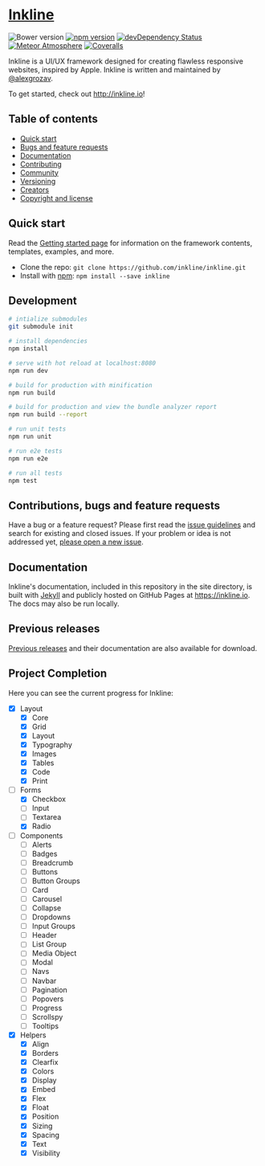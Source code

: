# [Inkline](http://inkline.io)
![Bower version](https://img.shields.io/bower/v/inkline.svg)
[![npm version](https://img.shields.io/npm/v/inkline.svg)](https://www.npmjs.com/package/inkline)
[![devDependency Status](https://img.shields.io/david/dev/inkline/inkline.svg)](https://david-dm.org/inkline/inkline?type=dev)
[![Meteor Atmosphere](https://img.shields.io/badge/meteor-inkline%3Ainkline-blue.svg)](https://atmospherejs.com/inkline/inkline)
[![Coveralls](https://img.shields.io/coveralls/inkline/inkline.svg)](https://coveralls.io/github/inkline/inkline)
<!-- [![Packagist Prerelease](https://img.shields.io/packagist/dt/inkline/inkline.svg)](https://packagist.org/packages/inkline/inkline) -->
<!-- [![Gem version](https://img.shields.io/gem/v/inkline.svg)](https://rubygems.org/gems/inkline) -->

Inkline is a UI/UX framework designed for creating flawless responsive websites, inspired by Apple. Inkline is written and maintained by [@alexgrozav](https://twitter.com/alexgrozav).

To get started, check out <http://inkline.io>!

## Table of contents

- [Quick start](#quick-start)
- [Bugs and feature requests](#bugs-and-feature-requests)
- [Documentation](#documentation)
- [Contributing](#contributing)
- [Community](#community)
- [Versioning](#versioning)
- [Creators](#creators)
- [Copyright and license](#copyright-and-license)

## Quick start

Read the [Getting started page](https://inkline.io/getting-started/) for information on the framework contents, templates, examples, and more.

- Clone the repo: `git clone https://github.com/inkline/inkline.git`
- Install with [npm](https://www.npmjs.com): `npm install --save inkline`

## Development

``` bash
# intialize submodules
git submodule init

# install dependencies
npm install

# serve with hot reload at localhost:8080
npm run dev

# build for production with minification
npm run build

# build for production and view the bundle analyzer report
npm run build --report

# run unit tests
npm run unit

# run e2e tests
npm run e2e

# run all tests
npm test
```

## Contributions, bugs and feature requests

Have a bug or a feature request? Please first read the [issue guidelines](https://github.com/inkline/inkline/blob/master/CONTRIBUTING.md) and search for existing and closed issues. If your problem or idea is not addressed yet, [please open a new issue](https://github.com/inkline/inkline/issues/new).

## Documentation

Inkline's documentation, included in this repository in the site directory, is built with [Jekyll](https://jekyllrb.com) and publicly hosted on GitHub Pages at <https://inkline.io>. The docs may also be run locally.

## Previous releases

[Previous releases](https://github.com/inkline/inkline/releases) and their documentation are also available for download.

## Project Completion

Here you can see the current progress for Inkline:

- [x] Layout
    - [x] Core
    - [x] Grid
    - [x] Layout
    - [x] Typography
    - [x] Images
    - [x] Tables
    - [x] Code
    - [x] Print
- [ ] Forms
    - [x] Checkbox
    - [ ] Input
    - [ ] Textarea
    - [x] Radio
- [ ] Components
    - [ ] Alerts
    - [ ] Badges
    - [ ] Breadcrumb
    - [ ] Buttons
    - [ ] Button Groups
    - [ ] Card
    - [ ] Carousel
    - [ ] Collapse
    - [ ] Dropdowns
    - [ ] Input Groups
    - [ ] Header
    - [ ] List Group
    - [ ] Media Object
    - [ ] Modal
    - [ ] Navs
    - [ ] Navbar
    - [ ] Pagination
    - [ ] Popovers
    - [ ] Progress
    - [ ] Scrollspy
    - [ ] Tooltips
- [x] Helpers
    - [x] Align
    - [x] Borders
    - [x] Clearfix
    - [x] Colors
    - [x] Display
    - [x] Embed
    - [x] Flex
    - [x] Float
    - [x] Position
    - [x] Sizing
    - [x] Spacing
    - [x] Text
    - [x] Visibility
